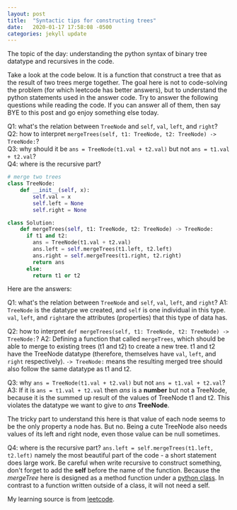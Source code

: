 ```yaml
---
layout: post
title:  "Syntactic tips for constructing trees"
date:   2020-01-17 17:58:08 -0500
categories: jekyll update
---
```

The topic of the day: understanding the python syntax of binary tree datatype and recursives in the code.

Take a look at the code below. It is a function that construct a tree that as the result of two trees merge together. The goal here is not to code-solving the problem (for which leetcode has better answers), but to understand the python statements used in the answer code. Try to answer the following questions while reading the code. If you can answer all of them, then say BYE to this post and go enjoy something else today.

Q1: what's the relation between `TreeNode` and `self`, `val`, `left`, and `right`? \
Q2: how to interpret `mergeTrees(self, t1: TreeNode, t2: TreeNode) -> TreeNode:`? \
Q3: why should it be `ans = TreeNode(t1.val + t2.val)` but not `ans = t1.val + t2.val`?\
Q4: where is the recursive part?


```python
# merge two trees
class TreeNode:
    def __init__(self, x):
        self.val = x
        self.left = None
        self.right = None

class Solution:
    def mergeTrees(self, t1: TreeNode, t2: TreeNode) -> TreeNode:
      if t1 and t2:
        ans = TreeNode(t1.val + t2.val)
        ans.left = self.mergeTrees(t1.left, t2.left)
        ans.right = self.mergeTrees(t1.right, t2.right)
        return ans
      else:
        return t1 or t2
```


Here are the answers:

Q1: what's the relation between `TreeNode` and `self`, `val`, `left`, and `right`?
A1: `TreeNode` is the datatype we created, and `self` is one individual in this type. `val`, `left`, and `right`are the attributes (properties) that this type of data has.

Q2: how to interpret `def mergeTrees(self, t1: TreeNode, t2: TreeNode) -> TreeNode:`?
A2: Defining a function that called `mergeTrees`, which should be able to merge to existing trees (t1 and t2) to create a new tree. t1 and t2 have the TreeNode datatype (therefore, themselves have `val`, `left`, and `right` respectively). `-> TreeNode:` means the resulting merged tree should also follow the same datatype as t1 and t2.

Q3: why `ans = TreeNode(t1.val + t2.val)` but not `ans = t1.val + t2.val`?
A3: If it is `ans = t1.val + t2.val` then *ans* is a **number** but not a TreeNode, because it is the summed up result of the values of TreeNode t1 and t2. This violates the datatype we want to give to *ans* **TreeNode**.

The tricky part to understand this here is that value of each node seems to be the only property a node has. But no. Being a cute TreeNode also needs values of its left and right node, even those value can be null sometimes.  

Q4: where is the recursive part?
`ans.left = self.mergeTrees(t1.left, t2.left)` namely the most beautiful part of the code - a short statement does large work. Be careful when write recursive to construct something, don't forget to add the **self** before the name of the function. Because the *mergeTree* here is designed as a method function under a [python class]. In contrast to a function written outside of a class, it will not need a self.

My learning source is from [leetcode].

[leetcode]: https://leetcode.com/
[python class]: http://127.0.0.1:4000/brisnotes/jekyll/update/2020/01/13/what-is-a-python-class.html
